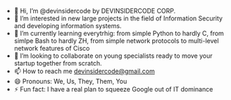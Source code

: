 - 👋 Hi, I’m @devinsidercode by DEVINSIDERCODE CORP.
- 👀 I’m interested in new large projects in the field of Information Security and developing information systems.
- 🌱 I’m currently learning everytrhig: from simple Python to hardly C, from simlpe Bash to hardly ZH, from simple network protocols to multi-level network features of Cisco
- 💞️ I’m looking to collaborate on young specialists ready to move your startup together from scratch.
- 📫 How to reach me devinsidercode@gmail.com
- 😄 Pronouns: We, Us, They, Them, You
- ⚡ Fun fact: I have a real plan to squeeze Google out of IT dominance

<!---
devinsidercode/devinsidercode is a ✨ special ✨ repository because its `README.md` (this file) appears on your GitHub profile.
You can click the Preview link to take a look at your changes.
--->
